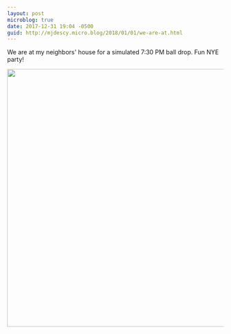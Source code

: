 ```yaml
---
layout: post
microblog: true
date: 2017-12-31 19:04 -0500
guid: http://mjdescy.micro.blog/2018/01/01/we-are-at.html
---
```

We are at my neighbors' house for a simulated 7:30 PM ball drop. Fun NYE party!

<img src="http://mjdescy.micro.blog/uploads/2018/d1c11909a1.jpg" width="600" height="600" />
